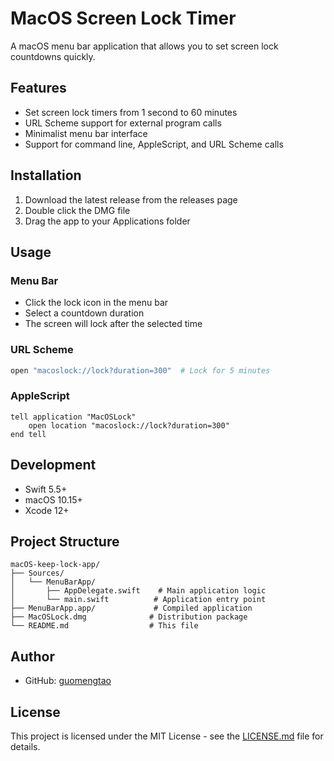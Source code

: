 # MacOS Screen Lock Timer

A macOS menu bar application that allows you to set screen lock countdowns quickly.

## Features
- Set screen lock timers from 1 second to 60 minutes
- URL Scheme support for external program calls
- Minimalist menu bar interface
- Support for command line, AppleScript, and URL Scheme calls

## Installation
1. Download the latest release from the releases page
2. Double click the DMG file
3. Drag the app to your Applications folder

## Usage
### Menu Bar
- Click the lock icon in the menu bar
- Select a countdown duration
- The screen will lock after the selected time

### URL Scheme
```bash
open "macoslock://lock?duration=300"  # Lock for 5 minutes
```

### AppleScript
```applescript
tell application "MacOSLock"
    open location "macoslock://lock?duration=300"
end tell
```

## Development
- Swift 5.5+
- macOS 10.15+
- Xcode 12+

## Project Structure
```
macOS-keep-lock-app/
├── Sources/
│   └── MenuBarApp/
│       ├── AppDelegate.swift    # Main application logic
│       └── main.swift          # Application entry point
├── MenuBarApp.app/             # Compiled application
├── MacOSLock.dmg              # Distribution package
└── README.md                  # This file
```

## Author
- GitHub: [guomengtao](https://github.com/guomengtao)

## License
This project is licensed under the MIT License - see the [LICENSE.md](LICENSE.md) file for details.